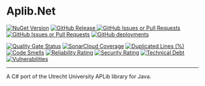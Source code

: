 # Aplib.Net
[![NuGet Version](https://img.shields.io/nuget/v/Aplib.Core)](https://www.nuget.org/packages/Aplib.Core/)
[![GitHub Release](https://img.shields.io/github/v/release/team-zomsa/aplib.net?label=GitHub%20Release)
](https://github.com/team-zomsa/aplib.net/releases)
[![GitHub Issues or Pull Requests](https://img.shields.io/github/issues/team-zomsa/aplib.net)](https://github.com/team-zomsa/aplib.net/issues)
[![GitHub Issues or Pull Requests](https://img.shields.io/github/issues-pr/team-zomsa/aplib.net)](https://github.com/team-zomsa/aplib.net/pulls)
[![GitHub deployments](https://img.shields.io/github/deployments/team-zomsa/aplib.net/github-pages?label=doxygen)
](https://team-zomsa.github.io/aplib.net/)

[![Quality Gate Status](https://sonarcloud.io/api/project_badges/measure?project=team-zomsa_aplib.net&metric=alert_status)](https://sonarcloud.io/project/overview?id=team-zomsa_aplib.net)
[![SonarCloud Coverage](https://sonarcloud.io/api/project_badges/measure?project=team-zomsa_aplib.net&metric=coverage)](https://sonarcloud.io/project/overview?id=team-zomsa_aplib.net)
[![Duplicated Lines (%)](https://sonarcloud.io/api/project_badges/measure?project=team-zomsa_aplib.net&metric=duplicated_lines_density)](https://sonarcloud.io/project/overview?id=team-zomsa_aplib.net)
[![Code Smells](https://sonarcloud.io/api/project_badges/measure?project=team-zomsa_aplib.net&metric=code_smells)](https://sonarcloud.io/project/overview?id=team-zomsa_aplib.net)
[![Reliability Rating](https://sonarcloud.io/api/project_badges/measure?project=team-zomsa_aplib.net&metric=reliability_rating)](https://sonarcloud.io/project/overview?id=team-zomsa_aplib.net)
[![Security Rating](https://sonarcloud.io/api/project_badges/measure?project=team-zomsa_aplib.net&metric=security_rating)](https://sonarcloud.io/project/overview?id=team-zomsa_aplib.net)
[![Technical Debt](https://sonarcloud.io/api/project_badges/measure?project=team-zomsa_aplib.net&metric=sqale_index)](https://sonarcloud.io/project/overview?id=team-zomsa_aplib.net)
[![Vulnerabilities](https://sonarcloud.io/api/project_badges/measure?project=team-zomsa_aplib.net&metric=vulnerabilities)](https://sonarcloud.io/project/overview?id=team-zomsa_aplib.net)


---
A C# port of the Utrecht University APLib library for Java.
